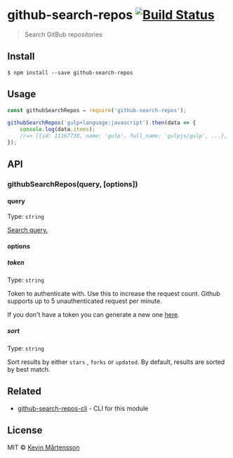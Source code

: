 # github-search-repos [![Build Status](https://travis-ci.org/kevva/github-search-repos.svg?branch=master)](https://travis-ci.org/kevva/github-search-repos)

> Search GitBub repositories


## Install

```
$ npm install --save github-search-repos
```


## Usage

```js
const githubSearchRepos = require('github-search-repos');

githubSearchRepos('gulp+language:javascript').then(data => {
	console.log(data.items);
	//=> [{id: 11167738, name: 'gulp', full_name: 'gulpjs/gulp', ...}, ...]
});
```

## API

### githubSearchRepos(query, [options])

#### query

Type: `string`

[Search query.](https://help.github.com/articles/search-syntax/)

#### options

##### token

Type: `string`

Token to authenticate with. Use this to increase the request count. Github supports up to 5 unauthenticated request per minute.

If you don't have a token you can generate a new one [here](https://github.com/settings/tokens/new).

##### sort

Type: `string`

Sort results by either `stars` , `forks` or `updated`. By default, results are sorted by best match.


## Related

* [github-search-repos-cli](https://github.com/kevva/github-search-repos-cli) - CLI for this module


## License

MIT © [Kevin Mårtensson](https://github.com/kevva)

